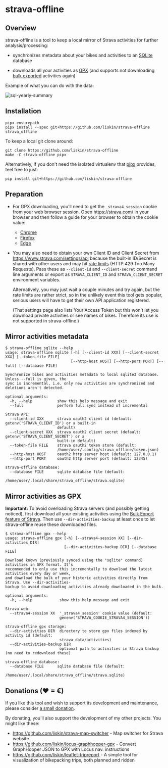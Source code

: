 # strava-offline

## Overview

strava-offline is a tool to keep a local mirror of Strava activities for
further analysis/processing:

* synchronizes metadata about your bikes and activities to an [SQLite][]
  database

* downloads all your activities as [GPX][] (and supports not downloading [bulk
  exported][strava-bulk-export] activities again)

[SQLite]: https://www.sqlite.org/
[GPX]: https://en.wikipedia.org/wiki/GPS_Exchange_Format

Example of what you can do with the data:

![sql-yearly-summary](https://user-images.githubusercontent.com/300342/94435822-ec3e5a00-019b-11eb-84db-01d61eacfb56.png)

## Installation

```
pipx ensurepath
pipx install --spec git+https://github.com/liskin/strava-offline strava_offline
```

To keep a local git clone around:

```
git clone https://github.com/liskin/strava-offline
make -C strava-offline pipx
```

Alternatively, if you don't need the isolated virtualenv that [pipx][]
provides, feel free to just:

```
pip install git+https://github.com/liskin/strava-offline
```

[pipx]: https://github.com/pipxproject/pipx

## Preparation

* For GPX downloading, you'll need to get the `_strava4_session` cookie from
  your web browser session. Open <https://strava.com/> in your browser and
  then follow a guide for your browser to obtain the cookie value:

  * [Chrome](https://developers.google.com/web/tools/chrome-devtools/storage/cookies)
  * [Firefox](https://developer.mozilla.org/en-US/docs/Tools/Storage_Inspector)
  * [Edge](https://docs.microsoft.com/en-us/microsoft-edge/devtools-guide-chromium/storage/cookies)

* You may also need to obtain your own Client ID and Client Secret from
  <https://www.strava.com/settings/api> because the built-in ID/Secret is
  shared with other users and may hit [rate limits][] (HTTP 429 Too Many
  Requests). Pass these as `--client-id` and `--client-secret` command line
  arguments or export as `STRAVA_CLIENT_ID` and `STRAVA_CLIENT_SECRET`
  environment variables.

  Alternatively, you may just wait a couple minutes and try again, but the
  rate limits are rather strict, so in the unlikely event this tool gets
  popular, serious users will have to get their own API application
  registered.

  (That settings page also lists Your Access Token but this won't let you
  download private activities or see names of bikes. Therefore its use is not
  supported in strava-offline.)

[rate limits]: http://developers.strava.com/docs/rate-limits/

## Mirror activities metadata

```
$ strava-offline sqlite --help
usage: strava-offline sqlite [-h] [--client-id XXX] [--client-secret XXX] [--token-file FILE]
                             [--http-host HOST] [--http-port PORT] [--full] [--database FILE]

Synchronize bikes and activities metadata to local sqlite3 database. Unless --full is given, the
sync is incremental, i.e. only new activities are synchronized and deletions aren't detected.

optional arguments:
  -h, --help           show this help message and exit
  --full               perform full sync instead of incremental

Strava API:
  --client-id XXX      strava oauth2 client id (default: getenv('STRAVA_CLIENT_ID') or a built-in
                       default)
  --client-secret XXX  strava oauth2 client secret (default: getenv('STRAVA_CLIENT_SECRET') or a
                       built-in default)
  --token-file FILE    strava oauth2 token store (default:
                       /home/user/.config/strava_offline/token.json)
  --http-host HOST     oauth2 http server host (default: 127.0.0.1)
  --http-port PORT     oauth2 http server port (default: 12345)

strava-offline database:
  --database FILE      sqlite database file (default:
                       /home/user/.local/share/strava_offline/strava.sqlite)
```

## Mirror activities as GPX

**Important:** To avoid overloading Strava servers (and possibly getting
noticed), first download all your existing activities using the [Bulk Export
feature of Strava][strava-bulk-export]. Then use `--dir-activities-backup` at
least once to let strava-offline reuse these downloaded files.

[strava-bulk-export]: https://support.strava.com/hc/en-us/articles/216918437-Exporting-your-Data-and-Bulk-Export#Bulk

```
$ strava-offline gpx --help
usage: strava-offline gpx [-h] [--strava4-session XX] [--dir-activities DIR]
                          [--dir-activities-backup DIR] [--database FILE]

Download known (previously synced using the "sqlite" command) activities in GPX format. It's
recommended to only use this incrementally to download the latest activities every day or week,
and download the bulk of your historic activities directly from Strava. Use --dir-activities-
backup to avoid downloading activities already downloaded in the bulk.

optional arguments:
  -h, --help            show this help message and exit

Strava web:
  --strava4-session XX  '_strava4_session' cookie value (default:
                        genenv('STRAVA_COOKIE_STRAVA4_SESSION'))

strava-offline gpx storage:
  --dir-activities DIR  directory to store gpx files indexed by activity id (default:
                        strava_data/activities)
  --dir-activities-backup DIR
                        optional path to activities in Strava backup (no need to redownload these)

strava-offline database:
  --database FILE      sqlite database file (default:
                       /home/user/.local/share/strava_offline/strava.sqlite)
```

## Donations (♥ = €)

If you like this tool and wish to support its development and maintenance,
please consider [a small donation](https://www.paypal.me/lisknisi/10EUR).

By donating, you'll also support the development of my other projects. You
might like these:

* <https://github.com/liskin/strava-map-switcher> - Map switcher for Strava website
* <https://github.com/liskin/locus-graphhopper-gpx> - Convert GraphHopper JSON to GPX with Locus nav. instructions
* <https://github.com/liskin/leaflet-tripreport> - A simple tool for visualization of bikepacking trips, both planned and ridden
